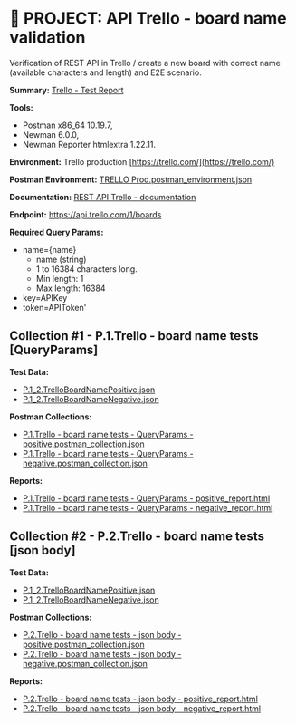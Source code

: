 # :file_folder: PROJECT: API Trello - board name validation
Verification of REST API in Trello / create a new board with correct name (available characters and length) and E2E scenario.

**Summary:** [Trello - Test Report](https://drive.google.com/file/d/1WEboOLbMr4NWALqAs4NdX8bfnKXTYbLh/view?usp=drive_link)

**Tools:**
- Postman x86_64 10.19.7,
- Newman 6.0.0,
- Newman Reporter htmlextra 1.22.11.

**Environment:** Trello production [https://trello.com/](https://trello.com/)

**Postman Environment:** [TRELLO Prod.postman_environment.json](https://drive.google.com/file/d/17MM5R5H40Rii3WUDZgAQbNZw2OT2jxvu/view?usp=drive_link)

**Documentation:** [REST API Trello - documentation](https://developer.atlassian.com/cloud/trello/rest/api-group-boards/#api-boards-post)

**Endpoint:** https://api.trello.com/1/boards

**Required Query Params:**
- name={name}
    - name (string)
    - 1 to 16384 characters long.
    - Min length: 1
    - Max length: 16384
- key=APIKey
- token=APIToken'

## Collection #1 - P.1.Trello - board name tests [QueryParams]

**Test Data:**
- [P.1_2.TrelloBoardNamePositive.json](https://drive.google.com/file/d/1Dk6x6D84aH9lIoAvXT-x8rsVRmYbit5H/view?usp=drive_link)
- [P.1_2.TrelloBoardNameNegative.json](https://drive.google.com/file/d/1w-0a1irkWvm-cZ-w18uWi11MFqtrdBW-/view?usp=drive_link)

**Postman Collections:**
- [P.1.Trello - board name tests - QueryParams - positive.postman_collection.json](https://drive.google.com/file/d/1YMIxFsuVzA6m2y2U_3UHpAfQ8U7tTNU7/view?usp=drive_link)
- [P.1.Trello - board name tests - QueryParams - negative.postman_collection.json](https://drive.google.com/file/d/19FzL6SFdaaKoeve6OfAo25LAJFsd-GMI/view?usp=drive_link)

**Reports:**
- [P.1.Trello - board name tests - QueryParams - positive_report.html](https://drive.google.com/file/d/1oEbkyK-6I6if8X3sDYxLJqaAL8M5vXLx/view?usp=drive_link)
- [P.1.Trello - board name tests - QueryParams - negative_report.html](https://drive.google.com/file/d/12z0n4Lf93NclgvUoMHuOA4G6Kb9KFqtw/view?usp=drive_link)


## Collection #2 - P.2.Trello - board name tests [json body]

**Test Data:**
- [P.1_2.TrelloBoardNamePositive.json](https://drive.google.com/file/d/1Dk6x6D84aH9lIoAvXT-x8rsVRmYbit5H/view?usp=drive_link)
- [P.1_2.TrelloBoardNameNegative.json](https://drive.google.com/file/d/1w-0a1irkWvm-cZ-w18uWi11MFqtrdBW-/view?usp=drive_link)

**Postman Collections:**
- [P.2.Trello - board name tests - json body - positive.postman_collection.json](https://drive.google.com/file/d/1FiDwpvIoTylZGtJrlyrPQhTzi_NBZcxO/view?usp=drive_link)
- [P.2.Trello - board name tests - json body - negative.postman_collection.json](https://drive.google.com/file/d/1HLpjCMaLiHbojX-Zwip_f1rKerD7T2cq/view?usp=drive_link)

**Reports:**
- [P.2.Trello - board name tests - json body - positive_report.html](https://drive.google.com/file/d/1GnymfUo6T1sToO1w94Y38Ksdh9a7udHf/view?usp=drive_link)
- [P.2.Trello - board name tests - json body - negative_report.html](https://drive.google.com/file/d/1MNvIgZwbVMCnh9EHeW-FGRqJO3Qw4Bm-/view?usp=drive_link)

